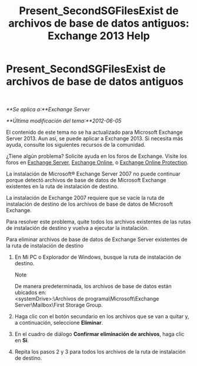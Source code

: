 ﻿---
title: 'Present_SecondSGFilesExist de archivos de base de datos antiguos: Exchange 2013 Help'
TOCTitle: Present_SecondSGFilesExist de archivos de base de datos antiguos
ms:assetid: fe2908e7-df8b-4f35-946a-cfbf8521e93a
ms:mtpsurl: https://technet.microsoft.com/es-es/library/ms.exch.setupreadiness.secondsgfilesexist(v=EXCHG.150)
ms:contentKeyID: 48268915
ms.date: 05/22/2018
mtps_version: v=EXCHG.150
ms.translationtype: MT
---

# Present\_SecondSGFilesExist de archivos de base de datos antiguos

 

_**Se aplica a:**Exchange Server_

_**Última modificación del tema:**2012-06-05_

El contenido de este tema no se ha actualizado para Microsoft Exchange Server 2013. Aun así, se puede aplicar a Exchange 2013. Si necesita más ayuda, consulte los siguientes recursos de la comunidad.

¿Tiene algún problema? Solicite ayuda en los foros de Exchange. Visite los foros en [Exchange Server](https://go.microsoft.com/fwlink/p/?linkid=60612), [Exchange Online](https://go.microsoft.com/fwlink/p/?linkid=267542), o [Exchange Online Protection](https://go.microsoft.com/fwlink/p/?linkid=285351).

La instalación de Microsoft® Exchange Server 2007 no puede continuar porque detectó archivos de base de datos de Microsoft Exchange existentes en la ruta de instalación de destino.

La instalación de Exchange 2007 requiere que se vacíe la ruta de instalación de destino de los archivos de base de datos de Microsoft Exchange.

Para resolver este problema, quite todos los archivos existentes de las rutas de instalación de destino y vuelva a ejecutar la instalación.

Para eliminar archivos de base de datos de Exchange Server existentes de la ruta de instalación de destino

1.  En Mi PC o Explorador de Windows, busque la ruta de instalación de destino.
    

    > [!NOTE]
    > De manera predeterminada, los archivos de base de datos están ubicados en:<BR>&lt;systemDrive&gt;:\Archivos de programa\Microsoft\Exchange Server\Mailbox\First Storage Group.



2.  Haga clic con el botón secundario en los archivos que se van a quitar y, a continuación, seleccione **Eliminar**.

3.  En el cuadro de diálogo **Confirmar eliminación de archivos**, haga clic en **Sí**.

4.  Repita los pasos 2 y 3 para todos los archivos de la ruta de instalación de destino.


